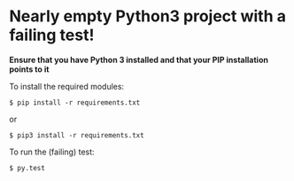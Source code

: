 Nearly empty Python3 project with a failing test!
===

**Ensure that you have Python 3 installed and that your PIP installation points to it**

To install the required modules:

```
$ pip install -r requirements.txt
```
or
```
$ pip3 install -r requirements.txt
```


To run the (failing) test:

```
$ py.test
```
